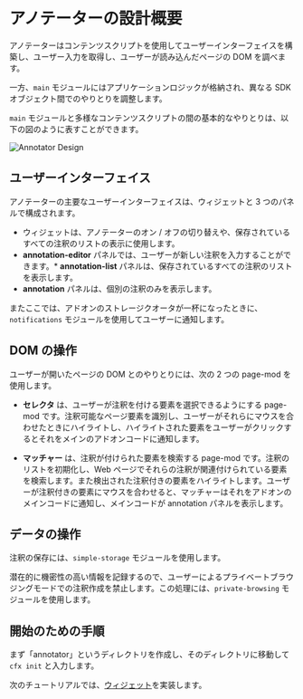 <!-- This Source Code Form is subject to the terms of the Mozilla Public
   - License, v. 2.0. If a copy of the MPL was not distributed with this
   - file, You can obtain one at http://mozilla.org/MPL/2.0/. -->

# アノテーターの設計概要 #

アノテーターはコンテンツスクリプトを使用してユーザーインターフェイスを構築し、ユーザー入力を取得し、ユーザーが読み込んだページの DOM を調べます。

一方、`main` モジュールにはアプリケーションロジックが格納され、異なる SDK オブジェクト間でのやりとりを調整します。

`main` モジュールと多様なコンテンツスクリプトの間の基本的なやりとりは、以下の図のように表すことができます。

<img class="image-center"
src="static-files/media/annotator/annotator-design.png" alt="Annotator Design">

## ユーザーインターフェイス ##

アノテーターの主要なユーザーインターフェイスは、ウィジェットと 3 つのパネルで構成されます。

* ウィジェットは、アノテーターのオン / オフの切り替えや、保存されているすべての注釈のリストの表示に使用します。
*  **annotation-editor** パネルでは、ユーザーが新しい注釈を入力することができます。* **annotation-list** パネルは、保存されているすべての注釈のリストを表示します。
* **annotation** パネルは、個別の注釈のみを表示します。

またここでは、アドオンのストレージクオータが一杯になったときに、`notifications` モジュールを使用してユーザーに通知します。

## DOM の操作 ##

ユーザーが開いたページの DOM とのやりとりには、次の 2 つの page-mod を使用します。

* **セレクタ** は、ユーザーが注釈を付ける要素を選択できるようにする page-mod です。注釈可能なページ要素を識別し、ユーザーがそれらにマウスを合わせたときにハイライトし、ハイライトされた要素をユーザーがクリックするとそれをメインのアドオンコードに通知します。

* **マッチャー** は、注釈が付けられた要素を検索する page-mod です。注釈のリストを初期化し、Web ページでそれらの注釈が関連付けられている要素を検索します。また検出された注釈付きの要素をハイライトします。ユーザーが注釈付きの要素にマウスを合わせると、マッチャーはそれをアドオンのメインコードに通知し、メインコードが annotation パネルを表示します。

## データの操作 ##

注釈の保存には、`simple-storage` モジュールを使用します。

潜在的に機密性の高い情報を記録するので、ユーザーによるプライベートブラウジングモードでの注釈作成を禁止します。この処理には、`private-browsing` モジュールを使用します。

## 開始のための手順 ##


まず「annotator」というディレクトリを作成し、そのディレクトリに移動して `cfx init` と入力します。

次のチュートリアルでは、[ウィジェット](dev-guide/tutorials/annotator/widget.html)を実装します。
